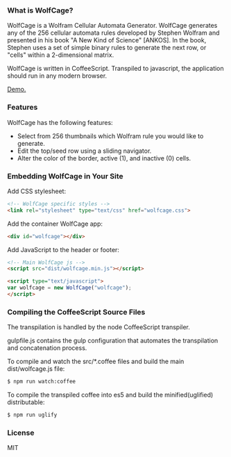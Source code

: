 ### What is WolfCage?

WolfCage is a Wolfram Cellular Automata Generator. WolfCage generates any of the 256 cellular automata rules developed by Stephen Wolfram and presented in his book "A New Kind of Science" [ANKOS]. In the book, Stephen uses a set of simple binary rules to generate the next row, or "cells" within a 2-dimensional matrix.

WolfCage is written in CoffeeScript. Transpiled to javascript, the application should run in any modern browser.

[Demo.](https://destinmoulton.com/projects/wolfcage/demo/)

### Features

WolfCage has the following features:

-   Select from 256 thumbnails which Wolfram rule you would like to generate.
-   Edit the top/seed row using a sliding navigator.
-   Alter the color of the border, active (1), and inactive (0) cells.

### Embedding WolfCage in Your Site

Add CSS stylesheet:

```html
<!-- WolfCage specific styles -->
<link rel="stylesheet" type="text/css" href="wolfcage.css">
```

Add the container WolfCage app:

```html
<div id="wolfcage"></div>
```

Add JavaScript to the header or footer:

```html
<!-- Main WolfCage js -->
<script src="dist/wolfcage.min.js"></script>

<script type="text/javascript">
var wolfcage = new WolfCage("wolfcage");
</script>
```

### Compiling the CoffeeScript Source Files

The transpilation is handled by the node CoffeeScript transpiler.

gulpfile.js contains the gulp configuration that automates the transpilation and concatenation process.

To compile and watch the src/\*.coffee files and build the main dist/wolfcage.js file:

```sh
$ npm run watch:coffee
```

To compile the transpiled coffee into es5 and build the minified(uglified) distributable:

```sh
$ npm run uglify
```

### License

MIT
